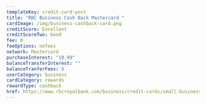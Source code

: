 ```yaml
---
templateKey: credit-card-post
title: "RBC Business Cash Back Mastercard "
cardImage: /img/business-cashback-card.png
creditScore: Excellent
creditScoreTwo: Good
fee: 0
feeOptions: nofees
network: Mastercard
purchaseInterest: "19.99"
balanceTransferInterest: ""
balanceTranferFees: 0
userCategory: business
cardCategory: rewards
rewardType: cashback
href: https://www.rbcroyalbank.com/business/credit-cards/small-business-credit-cards/business-cash-back-mastercard.html
---
```

